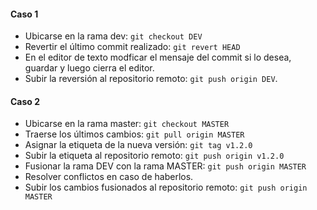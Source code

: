 #### Caso 1
- Ubicarse en la rama dev: `git checkout DEV`
- Revertir el último commit realizado: `git revert HEAD`
- En el editor de texto modficar el mensaje del commit si lo desea, guardar y luego cierra el editor.
- Subir la reversión al repositorio remoto: `git push origin DEV`.


#### Caso 2
- Ubicarse en la rama master: `git checkout MASTER`
- Traerse los últimos cambios: `git pull origin MASTER`
- Asignar la etiqueta de la nueva versión: `git tag v1.2.0`
- Subir la etiqueta al repositorio remoto: `git push origin v1.2.0`
- Fusionar la rama DEV con la rama MASTER: `git push origin MASTER`
- Resolver conflictos en caso de haberlos.
- Subir los cambios fusionados al repositorio remoto: `git push origin MASTER`